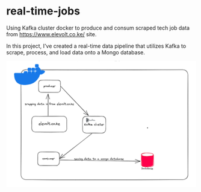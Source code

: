 # real-time-jobs

Using Kafka cluster docker to produce and consum scraped tech job data from https://www.elevolt.co.ke/ site.


In this project, I've created a real-time data pipeline that utilizes Kafka to scrape, process, and load data onto a Mongo database.





![kafka_proj](imgs/Screenshot%20from%202023-05-15%2011-18-33.png)